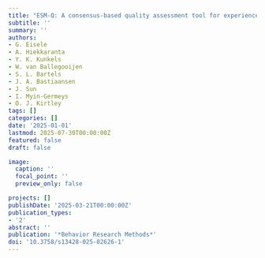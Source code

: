 ```yaml
---
title: "ESM-Q: A consensus-based quality assessment tool for experience sampling method items"
subtitle: ''
summary: ''
authors:
- G. Eisele
- A. Hiekkaranta
- Y. K. Kunkels
- W. van Ballegooijen
- S. L. Bartels
- J. A. Bastiaansen
- J. Sun
- I. Myin-Germeys
- O. J. Kirtley
tags: []
categories: []
date: '2025-01-01'
lastmod: 2025-07-30T00:00:00Z
featured: false
draft: false

image:
  caption: ''
  focal_point: ''
  preview_only: false

projects: []
publishDate: '2025-03-21T00:00:00Z'
publication_types:
- '2'
abstract: ''
publication: '*Behavior Research Methods*'
doi: '10.3758/s13428-025-02626-1'
---
```

